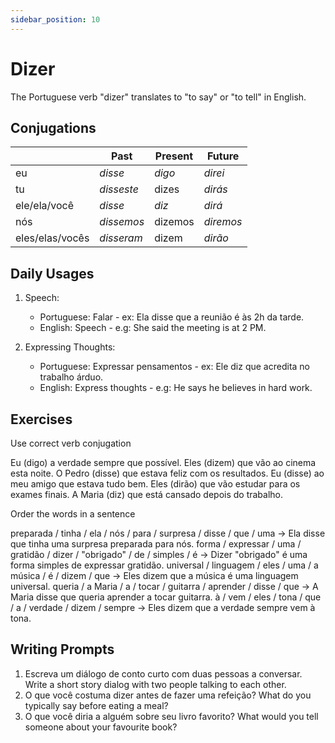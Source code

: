 ```yaml
---
sidebar_position: 10
---
```


# Dizer

The Portuguese verb "dizer" translates to "to say" or "to tell" in English.

## Conjugations

|                 | Past       | Present | Future    |
| --------------- | ---------- | ------- | --------- |
| eu              | _disse_    | _digo_  | _direi_   |
| tu              | _disseste_ | dizes   | _dirás_   |
| ele/ela/você    | _disse_    | _diz_   | _dirá_    |
| nós             | _dissemos_ | dizemos | _diremos_ |
| eles/elas/vocês | _disseram_ | dizem   | _dirão_   |

## Daily Usages

1. Speech:

   - Portuguese: Falar - ex: Ela disse que a reunião é às 2h da tarde.
   - English: Speech - e.g: She said the meeting is at 2 PM.

2. Expressing Thoughts:

   - Portuguese: Expressar pensamentos - ex: Ele diz que acredita no trabalho árduo.
   - English: Express thoughts - e.g: He says he believes in hard work.

## Exercises

Use correct verb conjugation

Eu (digo) a verdade sempre que possível.
Eles (dizem) que vão ao cinema esta noite.
O Pedro (disse) que estava feliz com os resultados.
Eu (disse) ao meu amigo que estava tudo bem.
Eles (dirão) que vão estudar para os exames finais.
A Maria (diz) que está cansado depois do trabalho.

Order the words in a sentence

preparada / tinha / ela / nós / para / surpresa / disse / que / uma -> Ela disse que tinha uma surpresa preparada para nós.
forma / expressar / uma / gratidão / dizer / "obrigado" / de / simples / é -> Dizer "obrigado" é uma forma simples de expressar gratidão.
universal / linguagem / eles / uma / a música / é / dizem / que -> Eles dizem que a música é uma linguagem universal.
queria / a Maria / a / tocar / guitarra / aprender / disse / que -> A Maria disse que queria aprender a tocar guitarra.
à / vem / eles / tona / que / a / verdade / dizem / sempre -> Eles dizem que a verdade sempre vem à tona.

## Writing Prompts

1. Escreva um diálogo de conto curto com duas pessoas a conversar. Write a short story dialog with two people talking to each other.
2. O que você costuma dizer antes de fazer uma refeição? What do you typically say before eating a meal?
3. O que você diria a alguém sobre seu livro favorito? What would you tell someone about your favourite book?
